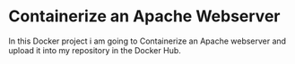 # Containerize an Apache Webserver

In this Docker project i am going to Containerize an Apache webserver and upload it into my repository in the Docker Hub.
